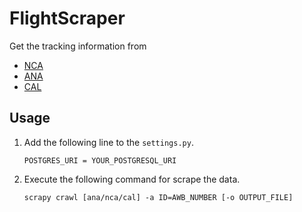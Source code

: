 # FlightScraper
Get the tracking information from

- [NCA](https://www.nca.aero/icoportal/jsp/operations/shipment/AWBTracking.jsf)
- [ANA](https://cargo.ana.co.jp/anaicoportal/portal/loginFlow)
- [CAL](https://cargo.china-airlines.com/CCNetv2/content/manage/ShipmentTracking.aspx)

## Usage

1. Add the following line to the `settings.py`.

      ```
      POSTGRES_URI = YOUR_POSTGRESQL_URI
      ```

2. Execute the following command for scrape the data.  

      ```
      scrapy crawl [ana/nca/cal] -a ID=AWB_NUMBER [-o OUTPUT_FILE]
      ```


